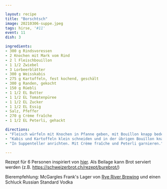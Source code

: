 ```yaml
---

layout: recipe
title: "Borschtsch"
image: 20210306-suppe.jpeg
tags: hirse, '#11'
event: 11
dish: 3

ingredients:
- 300 g Rindsvoressen 
- 2 Knochen mit Mark vom Rind
- 2 l Fleischbouillon
- 1 1/2 Zwiebel
- 3 Lorbeerblätter 
- 300 g Weisskabis
- 275 g Kartoffeln, fest kochend, geschält 
- 300 g Randen, gekocht 
- 150 g Rüebli 
- 1 1/2 EL Butter 
- 1 1/2 EL Tomatenpüree
- 1 1/2 EL Zucker 
- 1 1/2 EL Essig 
- Salz, Pfeffer 
- 270 g Crème fraîche 
- 1 1/2 EL Peterli, gehackt 

directions:
- "Fleisch würfeln mit Knochen in Pfanne geben, mit Bouillon knapp bedecken und zusammen mit der ganzen Zwiebel und dem Lorbeer für ca. 2 Std. köcheln lassen. Zwiebel, Knochen und Lorbeer entfernen. Fleisch beiseite stellen."
- "Kabis und Kartoffeln klein schneiden und in der übrigen Bouillon knapp weich kochen. Randen und Rüebli in kleine Stücke schneiden. In Butter dünsten, Tomatenpüree dazugeben und zusammen mit dem Fleisch zum Kabis und den Kartoffeln geben. Nochmals kurz aufkochen und mit Zucker, Essig, Salz und Pfeffer abschmecken."
- "In Suppenteller anrichten. Mit Crème fraîche und Peterli garnieren."

---
```


Rezept für 6 Personen inspiriert von [hier](https://www.volg.ch/dorfplatz/rezepte/artikel/borschtsch/). Als Beilage kann Brot serviert werden (z.B. https://schweizerbrot.ch/rezept/burebrot/)

Bierempfehlung:  McGargles Frank's Lager von [Rye River Brewing](https://www.ryeriverbrewingco.com/) und einen Schluck Russian Standard Vodka

